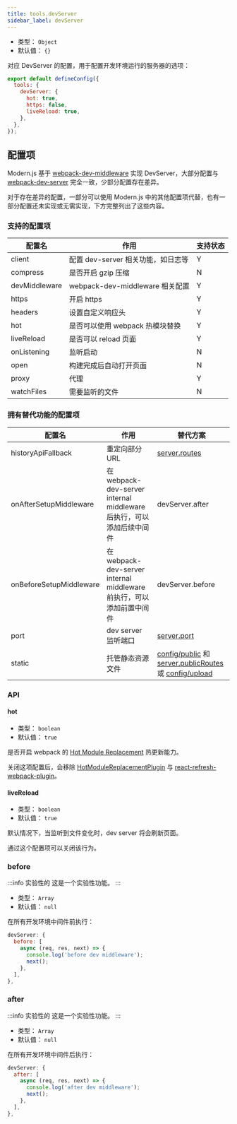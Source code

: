 ```yaml
---
title: tools.devServer
sidebar_label: devServer
---
```



- 类型： `Object`
- 默认值： `{}`

对应 DevServer 的配置，用于配置开发环境运行的服务器的选项：

```js title="modern.config.js"
export default defineConfig({
  tools: {
    devServer: {
      hot: true,
      https: false,
      liveReload: true,
    },
  },
});
```

## 配置项

Modern.js 基于 [webpack-dev-middleware](https://github.com/webpack/webpack-dev-middleware) 实现 DevServer，大部分配置与 [webpack-dev-server](https://webpack.js.org/api/webpack-dev-server/) 完全一致，少部分配置存在差异。

对于存在差异的配置，一部分可以使用 Modern.js 中的其他配置项代替，也有一部分配置还未实现或无需实现，下方完整列出了这些内容。

### 支持的配置项

| 配置名        | 作用                               | 支持状态 |
| ------------- | ---------------------------------- | -------- |
| client        | 配置 dev-server 相关功能，如日志等 | Y        |
| compress      | 是否开启 gzip 压缩                 | N        |
| devMiddleware | webpack-dev-middleware 相关配置    | Y        |
| https         | 开启 https                         | Y        |
| headers       | 设置自定义响应头                   | Y        |
| hot           | 是否可以使用 webpack 热模块替换    | Y        |
| liveReload    | 是否可以 reload 页面               | Y        |
| onListening   | 监听启动                           | N        |
| open          | 构建完成后自动打开页面             | N        |
| proxy         | 代理                               | Y        |
| watchFiles    | 需要监听的文件                     | N        |


### 拥有替代功能的配置项

| 配置名                  | 作用                                                         | 替代方案                            |
| ----------------------- | ------------------------------------------------------------ | ----------------------------------- |
| historyApiFallback      | 重定向部分 URL                                               | [server.routes](/docs/apis/app/config/server/routes)                       |
| onAfterSetupMiddleware  | 在 webpack-dev-server internal middleware 后执行，可以添加后续中间件 | devServer.after                     |
| onBeforeSetupMiddleware | 在 webpack-dev-server internal middleware 前执行，可以添加前置中间件 | devServer.before                    |
| port                    | dev server 监听端口                                          | [server.port](/docs/apis/app/config/server/port)                         |
| static                  | 托管静态资源文件                                             | [config/public](/docs/apis/app/hooks/config/public) 和 [server.publicRoutes](/docs/apis/app/config/server/public-routes) 或 [config/upload](/docs/apis/app/hooks/config/upload) |

### API

#### hot

- 类型： `boolean`
- 默认值： `true`

是否开启 webpack 的 [Hot Module Replacement](https://webpack.js.org/concepts/hot-module-replacement/) 热更新能力。

关闭这项配置后，会移除 [HotModuleReplacementPlugin](https://webpack.js.org/plugins/hot-module-replacement-plugin/) 与 [react-refresh-webpack-plugin](https://github.com/pmmmwh/react-refresh-webpack-plugin)。

#### liveReload

- 类型： `boolean`
- 默认值： `true`

默认情况下，当监听到文件变化时，dev server 将会刷新页面。

通过这个配置项可以关闭该行为。

### before

:::info 实验性的
这是一个实验性功能。
:::

- 类型： `Array`
- 默认值： `null`

在所有开发环境中间件前执行：

```js
devServer: {
  before: [
    async (req, res, next) => {
      console.log('before dev middleware');
      next();
    },
  ],
},
```

### after

:::info 实验性的
这是一个实验性功能。
:::

- 类型： `Array`
- 默认值： `null`

在所有开发环境中间件后执行：

```js
devServer: {
  after: [
    async (req, res, next) => {
      console.log('after dev middleware');
      next();
    },
  ],
},
```
